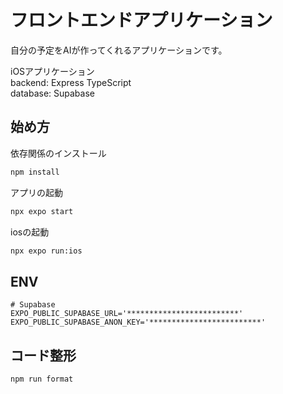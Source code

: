 # フロントエンドアプリケーション
自分の予定をAIが作ってくれるアプリケーションです。

iOSアプリケーション\
backend: Express TypeScript\
database: Supabase


## 始め方
依存関係のインストール
```bash
npm install
```

アプリの起動
```bash
npx expo start
```

iosの起動
```bash
npx expo run:ios
```

## ENV
```
# Supabase
EXPO_PUBLIC_SUPABASE_URL='*************************'
EXPO_PUBLIC_SUPABASE_ANON_KEY='*************************'
```

## コード整形
```bash
npm run format
```
